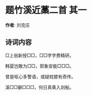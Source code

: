 # 题竹溪近藁二首  其一

**作者**: 刘克庄

## 诗词内容

□上翁新授□□，□□字字费精研。

韩婴岂敢为□□，郭象安能□□□。

曾是呕心多警语，或疑枕膝有奇传。

溪□□僻□□□，何日真乘入剡船。

